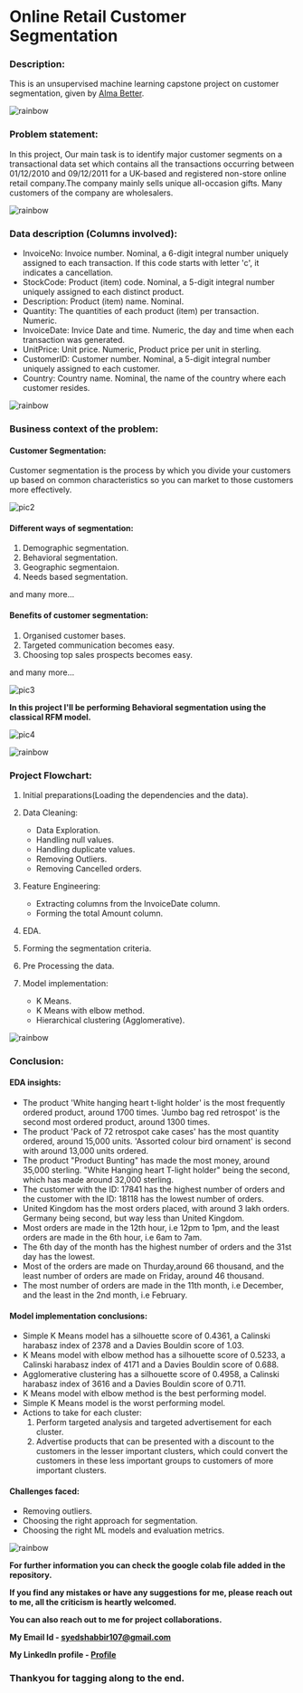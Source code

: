 # Online Retail Customer Segmentation

### <b>Description:</b>
This is an unsupervised machine learning capstone project on customer segmentation, given by [Alma Better](https://www.almabetter.com/).

![rainbow](https://user-images.githubusercontent.com/85065799/204543278-26c507b6-400a-42e0-852f-2e09362f6e12.png)

### <b>Problem statement:</b>
In this project, Our main task is to identify major customer segments on a transactional data set which contains all the transactions occurring between 01/12/2010 and 09/12/2011 for a UK-based and registered non-store online retail company.The company mainly sells unique all-occasion gifts. Many customers of the company are wholesalers. 

![rainbow](https://user-images.githubusercontent.com/85065799/204543278-26c507b6-400a-42e0-852f-2e09362f6e12.png)

### <b>Data description (Columns involved):</b>

* InvoiceNo: Invoice number. Nominal, a 6-digit integral number uniquely assigned to each transaction. If this code starts with letter 'c', it indicates a cancellation.
* StockCode: Product (item) code. Nominal, a 5-digit integral number uniquely assigned to each distinct product.
* Description: Product (item) name. Nominal.
* Quantity: The quantities of each product (item) per transaction. Numeric.
* InvoiceDate: Invice Date and time. Numeric, the day and time when each transaction was generated.
* UnitPrice: Unit price. Numeric, Product price per unit in sterling.
* CustomerID: Customer number. Nominal, a 5-digit integral number uniquely assigned to each customer.
* Country: Country name. Nominal, the name of the country where each customer resides.

![rainbow](https://user-images.githubusercontent.com/85065799/204543278-26c507b6-400a-42e0-852f-2e09362f6e12.png)

### <b>Business context of the problem:</b>

#### <b>Customer Segmentation:</b>
Customer segmentation is the process by which you divide your customers up based on common characteristics so you can market to those customers more effectively.

![pic2](https://user-images.githubusercontent.com/85065799/204151765-54a15ea0-b073-4746-abd9-4b95fa685312.jpg)

#### <b>Different ways of segmentation:</b>

1. Demographic segmentation.
2. Behavioral segmentation.
3. Geographic segmentaion.
4. Needs based segmentation.
  
  and many more... 
  
#### <b>Benefits of customer segmentation:</b>
1. Organised customer bases.
2. Targeted communication becomes easy.
3. Choosing top sales prospects becomes easy.
  
  and many more...

![pic3](https://user-images.githubusercontent.com/85065799/204151805-1648d8ea-d291-4170-bafd-05615df181ee.jpg)

<b>In this project I'll be performing Behavioral segmentation using the classical RFM model.</b>

![pic4](https://user-images.githubusercontent.com/85065799/204151812-045c09d1-300b-4d6b-9c0a-1b62b3d2df69.png)

![rainbow](https://user-images.githubusercontent.com/85065799/204543278-26c507b6-400a-42e0-852f-2e09362f6e12.png)

### <b>Project Flowchart:</b>
1. Initial preparations(Loading the dependencies and the data).

2. Data Cleaning:
   * Data Exploration.
   * Handling null values.
   * Handling duplicate values.
   * Removing Outliers.
   * Removing Cancelled orders.

3. Feature Engineering:
   * Extracting columns from the InvoiceDate column.
   * Forming the total Amount column.
  
4. EDA.

5. Forming the segmentation criteria.

6. Pre Processing the data.

7. Model implementation:
   * K Means.
   * K Means with elbow method.
   * Hierarchical clustering (Agglomerative).

![rainbow](https://user-images.githubusercontent.com/85065799/204543278-26c507b6-400a-42e0-852f-2e09362f6e12.png)

### <b>Conclusion:</b>

#### <b>EDA insights:</b>
  * The product 'White hanging heart t-light holder' is the most frequently ordered product, around 1700 times. 'Jumbo bag red retrospot' is the second most ordered product, around 1300 times.
  * The product 'Pack of 72 retrospot cake cases' has the most quantity ordered, around 15,000 units. 'Assorted colour bird ornament' is second with around 13,000 units ordered.
  * The product "Product Bunting" has made the most money, around 35,000 sterling. "White Hanging heart T-light holder" being the second, which has made around 32,000 sterling.
  * The customer with the ID: 17841 has the highest number of orders and the customer with the ID: 18118 has the lowest number of orders.
  * United Kingdom has the most orders placed, with around 3 lakh orders. Germany being second, but way less than United Kingdom.
  * Most orders are made in the 12th hour, i.e 12pm to 1pm, and the least orders are made in the 6th hour, i.e 6am to 7am.
  * The 6th day of the month has the highest number of orders and the 31st day has the lowest.
  * Most of the orders are made on Thurday,around 66 thousand, and the least number of orders are made on Friday, around 46 thousand.
  * The most number of orders are made in the 11th month, i.e December, and the least in the 2nd month, i.e February.
  
#### <b>Model implementation conclusions:</b>
  * Simple K Means model has a silhouette score of 0.4361, a Calinski harabasz index of 2378 and a Davies Bouldin score of 1.03.
  * K Means model with elbow method has a silhouette score of 0.5233, a Calinski harabasz index of 4171 and a Davies Bouldin score of 0.688.
  * Agglomerative clustering has a silhouette score of 0.4958, a Calinski harabasz index of 3616 and a Davies Bouldin score of 0.711.
  * K Means model with elbow method is the best performing model.
  * Simple K Means model is the worst performing model.
  * Actions to take for each cluster:
      1. Perform targeted analysis and targeted advertisement for each cluster.
      2. Advertise products that can be presented with a discount to the customers in the lesser important clusters, which could convert the customers in these less important groups to customers of more important clusters.
  
#### <b>Challenges faced:</b>
  * Removing outliers.
  * Choosing the right approach for segmentation.
  * Choosing the right ML models and evaluation metrics.
  
![rainbow](https://user-images.githubusercontent.com/85065799/204543278-26c507b6-400a-42e0-852f-2e09362f6e12.png)

<b> For further information you can check the google colab file added in the repository. 

If you find any mistakes or have any suggestions for me, please reach out to me, all the criticism is heartly welcomed.

You can also reach out to me for project collaborations.

My Email Id - <u>syedshabbir107@gmail.com</u>

My LinkedIn profile - [Profile](https://www.linkedin.com/in/syed-adnan-s-2b899b228/)</b>

### Thankyou for tagging along to the end.
